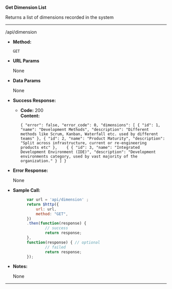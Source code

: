 **Get Dimension List**

Returns a list of dimensions recorded in the system

----
/api/dimension


* **Method:**
  
  `GET` 
  
*  **URL Params**

	None

* **Data Params**

	None
 
* **Success Response:**
  
  * **Code:** 200 <br />
    **Content:** 
	
	`{
  "error": false,
  "error_code": 0,
  "dimensions": [
    {
      "id": 1,
      "name": "Development Methods",
      "description": "Different methods like Scrum, Kanban, Waterfall etc. used by different teams"
    },
    {
      "id": 2,
      "name": "Product Maturity",
      "description": "Split across infrastructure, current or re-engineering products etc"
    },    {
    {
      "id": 3,
      "name": "Integrated Development Environment (IDE)",
      "description": "Development environments category, used by vast majority of the organization."
    }
   ]
}`
 
* **Error Response:**

  None
  
* **Sample Call:**

  ```javascript
	    var url = 'api/dimension' ;
		return $http({
			url: url,
			method: "GET",
		})
		.then(function(response) {
				// success
				return response;
		}, 
		function(response) { // optional
				// failed
				return response;
		});
  ```
* **Notes:**

	None 
  

----
